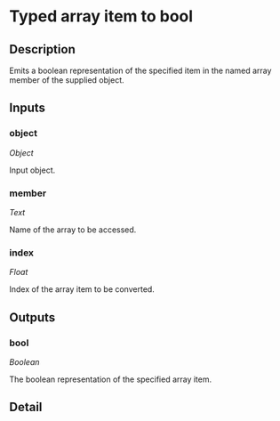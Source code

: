 # Typed array item to bool

## Description
Emits a boolean representation of the specified item in the named array member of the supplied object.

## Inputs
### object

*Object*

Input object.

### member

*Text*

Name of the array to be accessed.

### index

*Float*

Index of the array item to be converted.

## Outputs
### bool

*Boolean*

The boolean representation of the specified array item.

## Detail


